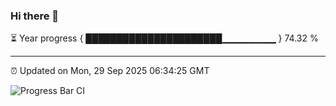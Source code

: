 ### Hi there 👋

⏳ Year progress { ██████████████████████▁▁▁▁▁▁▁▁ } 74.32 %

---

⏰ Updated on Mon, 29 Sep 2025 06:34:25 GMT

![Progress Bar CI](https://github.com/liununu/liununu/workflows/Progress%20Bar%20CI/badge.svg)
